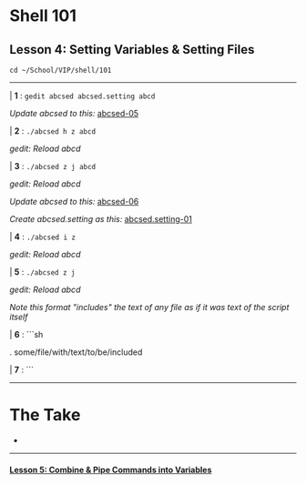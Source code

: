 # Shell 101
## Lesson 4: Setting Variables & Setting Files

`cd ~/School/VIP/shell/101`

___

| **1** : `gedit abcsed abcsed.setting abcd`

*Update abcsed to this:* [abcsed-05](https://github.com/inkVerb/vip/blob/master/101-shell/abcsed-05)

| **2** : `./abcsed h z abcd`

*gedit: Reload abcd*

| **3** : `./abcsed z j abcd`

*gedit: Reload abcd*

*Update abcsed to this:* [abcsed-06](https://github.com/inkVerb/vip/blob/master/101-shell/abcsed-06)

*Create abcsed.setting as this:* [abcsed.setting-01](https://github.com/inkVerb/vip/blob/master/101-shell/abcsed.setting-01)

| **4** : `./abcsed i z`

*gedit: Reload abcd*

| **5** : `./abcsed z j`

*gedit: Reload abcd*

*Note this format "includes" the text of any file as if it was text of the script itself*

| **6** : ```sh

. some/file/with/text/to/be/included

| **7** : ```

___

# The Take

-

___

#### [Lesson 5: Combine & Pipe Commands into Variables](https://github.com/inkVerb/vip/blob/master/101-shell/Lesson-05.md)
